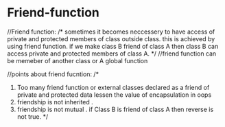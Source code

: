 # Friend-function

//Friend function:
/*
   sometimes it becomes neccessery to have access of private and protected members of class outside class.
   this is achieved by using friend function. if we make class B friend of class A then class B can access private and protected members 
   of class A.
*/
//friend function can be memeber of another class or A global function

//points about friend fucntion:
/*
  1. Too many friend function or external classes declared as a friend of private and protected data lessen the value of encapsulation in oops
  2. friendship is not inherited .
  3. friendship is not mutual . if Class B is friend of class A then reverse is not true.
*/
